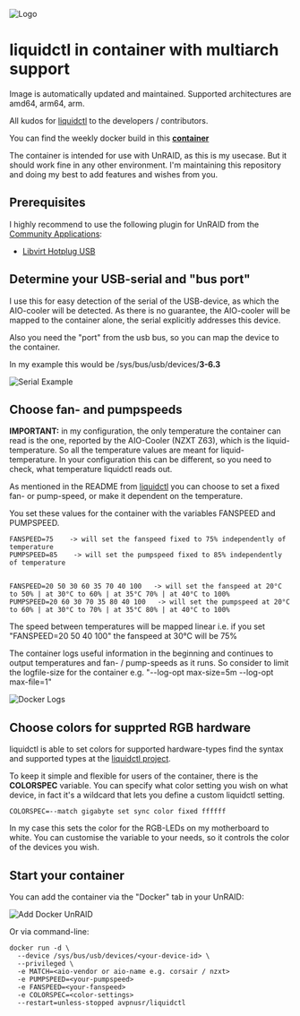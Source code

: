 ![Logo](https://raw.githubusercontent.com/avpnusr/liquidctl-docker/master/img/LiquidCTL-icon.png)

**liquidctl in container with multiarch support**
===

Image is automatically updated and maintained.
Supported architectures are amd64, arm64, arm.

All kudos for [liquidctl](https://github.com/liquidctl/liquidctl) to the developers / contributors.

You can find the weekly docker build in this **[container](https://hub.docker.com/r/avpnusr/liquidctl)**

The container is intended for use with UnRAID, as this is my usecase. But it should work fine in any other environment.
I'm maintaining this repository and doing my best to add features and wishes from you.

Prerequisites
----

I highly recommend to use the following plugin for UnRAID from the [Community Applications](https://forums.unraid.net/topic/38582-plug-in-community-applications/):
- [Libvirt Hotplug USB](https://forums.unraid.net/topic/70001-libvirt-hot-plugin-usb-usb-hot-plugin-for-vms/?tab=comments#comment-640678)

Determine your USB-serial and "bus port"
---

I use this for easy detection of the serial of the USB-device, as which the AIO-cooler will be detected.
As there is no guarantee, the AIO-cooler will be mapped to the container alone, the serial explicitly addresses this device.

Also you need the "port" from the usb bus, so you can map the device to the container.

In my example this would be /sys/bus/usb/devices/**3-6.3**

![Serial Example](https://github.com/avpnusr/liquidctl-docker/blob/master/img/usb_serial.png?raw=true)

Choose fan- and pumpspeeds
---

**IMPORTANT:** in my configuration, the only temperature the container can read is the one, reported by the AIO-Cooler (NZXT Z63), which is the liquid-temperature. So all the temperature values are meant for liquid-temperature. In your configuration this can be different, so you need to check, what temperature liquidctl reads out.

As mentioned in the README from [liquidctl](https://github.com/liquidctl/liquidctl#automation-and-running-at-boot) you can choose to set a fixed fan- or pump-speed, or make it dependent on the temperature.

You set these values for the container with the variables FANSPEED and PUMPSPEED.

````
FANSPEED=75    -> will set the fanspeed fixed to 75% independently of temperature
PUMPSPEED=85    -> will set the pumpspeed fixed to 85% independently of temperature


FANSPEED=20 50 30 60 35 70 40 100   -> will set the fanspeed at 20°C to 50% | at 30°C to 60% | at 35°C 70% | at 40°C to 100%
PUMPSPEED=20 60 30 70 35 80 40 100   -> will set the pumpspeed at 20°C to 60% | at 30°C to 70% | at 35°C 80% | at 40°C to 100%
````

The speed between temperatures will be mapped linear i.e. if you set "FANSPEED=20 50 40 100" the fanspeed at 30°C will be 75%

The container logs useful information in the beginning and continues to output temperatures and fan- / pump-speeds as it runs. So consider to limit the logfile-size for the container e.g. "--log-opt max-size=5m --log-opt max-file=1"

![Docker Logs](https://github.com/avpnusr/liquidctl-docker/blob/master/img/docker_logs.png?raw=true)

Choose colors for supprted RGB hardware
---

liquidctl is able to set colors for supported hardware-types find the syntax and supported types at the [liquidctl project](https://github.com/liquidctl/liquidctl).

To keep it simple and flexible for users of the container, there is the **COLORSPEC** variable.
You can specify what color setting you wish on what device, in fact it's a wildcard that lets you define a custom liquidctl setting.

````
COLORSPEC=--match gigabyte set sync color fixed ffffff
````

In my case this sets the color for the RGB-LEDs on my motherboard to white.
You can customise the variable to your needs, so it controls the color of the devices you wish.

Start your container
-----

You can add the container via the "Docker" tab in your UnRAID:

![Add Docker UnRAID](https://github.com/avpnusr/liquidctl-docker/blob/master/img/add_container_unraid.PNG?raw=true)

Or via command-line:

````
docker run -d \
  --device /sys/bus/usb/devices/<your-device-id> \
  --privileged \
  -e MATCH=<aio-vendor or aio-name e.g. corsair / nzxt>
  -e PUMPSPEED=<your-pumpspeed>
  -e FANSPEED=<your-fanspeed>
  -e COLORSPEC=<color-settings>
  --restart=unless-stopped avpnusr/liquidctl

